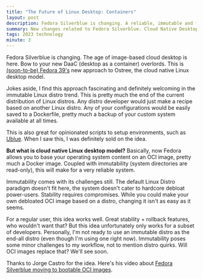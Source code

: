 ```yaml
---
title: "The Future of Linux Desktop: Containers"
layout: post
description: Fedora Silverblue is changing. A reliable, immutable and flexible Linux distro. Cloud native desktop model is here.
summary: New changes related to Fedora Silverblue. Cloud Native Desktop.
tags: 2023 technology
minute: 3
---
```


Fedora Silverblue is changing. The age of image-based cloud desktop is here. Bow to your new DaaC (desktop as a container) overlords. This is [(soon-to-be) Fedora 39's](https://fedoraproject.org/wiki/Changes/OstreeNativeContainerStable) new approach to Ostree, the cloud native Linux desktop model.

Jokes aside, I find this approach fascinating and definitely welcoming in the immutable Linux distro trend. This is pretty much the end of the current distribution of Linux distros. Any distro developer would just make a recipe based on another Linux distro. Any of your configurations would be easily saved to a Dockerfile, pretty much a backup of your custom system available at all times.

This is also great for opinionated scripts to setup environments, such as [Ublue](https://ublue.it/). When I saw this, I was definitely sold on the idea. 

**But what is cloud native Linux desktop model?** Basically, now Fedora allows you to base your operating system content on an OCI image, pretty much a Docker image. Coupled with immutability (system directories are read-only), this will make for a very reliable system.

Immutability comes with its challenges still. The default Linux Distro paradigm doesn't fit here, the system doesn't cater to hardcore debloat power-users. Stability requires compromises. While you could make your own debloated OCI image based on a distro, changing it isn't as easy as it seems.

For a regular user, this idea works well. Great stability + rollback features, who wouldn't want that? But this idea unfortunately only works for a subset of developers. Personally, I'm not ready to use an immutable distro as the end-all distro (even though I'm using one right now). Immutability poses some minor challenges to my workflow, not to mention distro quirks. Will OCI images replace that? We'll see soon.

Thanks to Jorge Castro for the idea. Here's his video about [Fedora Silverblue moving to bootable OCI images](https://www.youtube.com/watch?v=X8h304Jp9N8).

